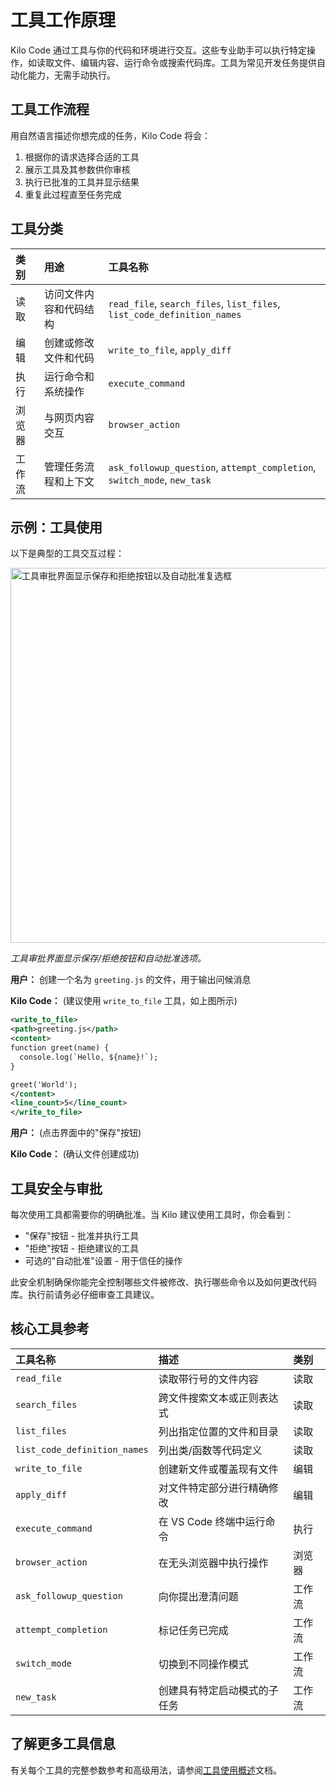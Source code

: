# 工具工作原理

Kilo Code 通过工具与你的代码和环境进行交互。这些专业助手可以执行特定操作，如读取文件、编辑内容、运行命令或搜索代码库。工具为常见开发任务提供自动化能力，无需手动执行。

## 工具工作流程

用自然语言描述你想完成的任务，Kilo Code 将会：

1. 根据你的请求选择合适的工具
2. 展示工具及其参数供你审核
3. 执行已批准的工具并显示结果
4. 重复此过程直至任务完成

## 工具分类

| 类别 | 用途 | 工具名称 |
| :--- | :--- | :------- |
| 读取 | 访问文件内容和代码结构 | `read_file`, `search_files`, `list_files`, `list_code_definition_names` |
| 编辑 | 创建或修改文件和代码 | `write_to_file`, `apply_diff` |
| 执行 | 运行命令和系统操作 | `execute_command` |
| 浏览器 | 与网页内容交互 | `browser_action` |
| 工作流 | 管理任务流程和上下文 | `ask_followup_question`, `attempt_completion`, `switch_mode`, `new_task` |

## 示例：工具使用

以下是典型的工具交互过程：

<img src="/docs/img/how-tools-work/how-tools-work.png" alt="工具审批界面显示保存和拒绝按钮以及自动批准复选框" width="600" />

*工具审批界面显示保存/拒绝按钮和自动批准选项。*

**用户：** 创建一个名为 `greeting.js` 的文件，用于输出问候消息

**Kilo Code：** (建议使用 `write_to_file` 工具，如上图所示)
```xml
<write_to_file>
<path>greeting.js</path>
<content>
function greet(name) {
  console.log(`Hello, ${name}!`);
}

greet('World');
</content>
<line_count>5</line_count>
</write_to_file>
```

**用户：** (点击界面中的"保存"按钮)

**Kilo Code：** (确认文件创建成功)

## 工具安全与审批

每次使用工具都需要你的明确批准。当 Kilo 建议使用工具时，你会看到：

* "保存"按钮 - 批准并执行工具
* "拒绝"按钮 - 拒绝建议的工具
* 可选的"自动批准"设置 - 用于信任的操作

此安全机制确保你能完全控制哪些文件被修改、执行哪些命令以及如何更改代码库。执行前请务必仔细审查工具建议。

## 核心工具参考

| 工具名称 | 描述 | 类别 |
| :------- | :--- | :--- |
| `read_file` | 读取带行号的文件内容 | 读取 |
| `search_files` | 跨文件搜索文本或正则表达式 | 读取 |
| `list_files` | 列出指定位置的文件和目录 | 读取 |
| `list_code_definition_names` | 列出类/函数等代码定义 | 读取 |
| `write_to_file` | 创建新文件或覆盖现有文件 | 编辑 |
| `apply_diff` | 对文件特定部分进行精确修改 | 编辑 |
| `execute_command` | 在 VS Code 终端中运行命令 | 执行 |
| `browser_action` | 在无头浏览器中执行操作 | 浏览器 |
| `ask_followup_question` | 向你提出澄清问题 | 工作流 |
| `attempt_completion` | 标记任务已完成 | 工作流 |
| `switch_mode` | 切换到不同操作模式 | 工作流 |
| `new_task` | 创建具有特定启动模式的子任务 | 工作流 |

## 了解更多工具信息

有关每个工具的完整参数参考和高级用法，请参阅[工具使用概述](/features/tools/tool-use-overview)文档。